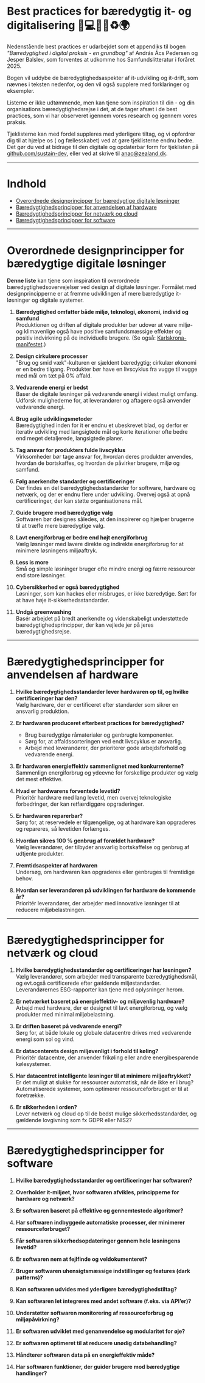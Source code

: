 # Best practices for bæredygtig it- og digitalisering 🌱💻📘✨♻️🌍

Nedenstående best practices er udarbejdet som et appendiks til bogen *"Bæredygtighed i digital praksis - en grundbog"* af András Ács Pedersen og Jesper Balslev, som forventes at udkomme hos Samfundslitteratur i foråret 2025.

Bogen vil uddybe de bæredygtighedsaspekter af it-udvikling og it-drift, som nævnes i teksten nedenfor, og den vil også supplere med forklaringer og eksempler.

Listerne er ikke udtømmende, men kan tjene som inspiration til din - og din organisations bæredygtighedsrejse i det, at de tager afsæt i de best practices, som vi har observeret igennem vores research og igennem vores praksis.

Tjeklisterne kan med fordel suppleres med yderligere tiltag, og vi opfordrer dig til at hjælpe os ( og fællesskabet) ved at gøre tjeklisterne endnu bedre. Det gør du ved at bidrage til den digitale og opdaterbar form for tjeklisten på [github.com/sustain-dev](https://github.com/andracs/sustain-dev), eller ved at skrive til anac@zealand.dk.

---

# Indhold

- [Overordnede designprincipper for bæredygtige digitale løsninger](#Overordnede-designprincipper-for-bæredygtige-digitale-løsninger)
- [Bæredygtighedsprincipper for anvendelsen af hardware](#bæredygtighedsprincipper-for-anvendelsen-af-hardware)
- [Bæredygtighedsprincipper for netværk og cloud](#bæredygtighedsprincipper-for-netværk-og-cloud)
- [Bæredygtighedsprincipper for software](#bæredygtighedsprincipper-for-software)

---

# Overordnede designprincipper for bæredygtige digitale løsninger

**Denne liste** kan tjene som inspiration til overordnede bæredygtighedsovervejelser ved design af digitale løsninger. Formålet med designprincipperne er at fremme udviklingen af mere bæredygtige it-løsninger og digitale systemer.

1. **Bæredygtighed omfatter både miljø, teknologi, økonomi, individ og samfund**  
   Produktionen og driften af digitale produkter bør udover at være miljø- og klimavenlige også have positive samfundsmæssige effekter og positiv indvirkning på de individuelle brugere. (Se også: [Karlskrona-manifestet](https://arxiv.org/abs/1410.6968).)
   
2. **Design cirkulære processer**  
   "Brug og smid væk"-kulturen er sjældent bæredygtig; cirkulær økonomi er en bedre tilgang. Produkter bør have en livscyklus fra vugge til vugge med mål om tæt på 0% affald.

3. **Vedvarende energi er bedst**  
   Baser de digitale løsninger på vedvarende energi i videst muligt omfang. Udforsk mulighederne for, at leverandører og aftagere også anvender vedvarende energi.
   
4. **Brug agile udviklingsmetoder**  
   Bæredygtighed inden for it er endnu et ubeskrevet blad, og derfor er iterativ udvikling med langsigtede mål og korte iterationer ofte bedre end meget detaljerede, langsigtede planer.

5. **Tag ansvar for produkters fulde livscyklus**  
   Virksomheder bør tage ansvar for, hvordan deres produkter anvendes, hvordan de bortskaffes, og hvordan de påvirker brugere, miljø og samfund. 

6. **Følg anerkendte standarder og certificeringer**  
   Der findes en del bæredygtighedsstandarder for software, hardware og netværk, og der er endnu flere under udvikling. Overvej også at opnå certificeringer, der kan støtte organisationens mål.

7. **Guide brugere mod bæredygtige valg**  
   Softwaren bør designes således, at den inspirerer og hjælper brugerne til at træffe mere bæredygtige valg.

8. **Lavt energiforbrug er bedre end højt energiforbrug**  
   Vælg løsninger med lavere direkte og indirekte energiforbrug for at minimere løsningens miljøaftryk.

9. **Less is more**  
   Små og simple løsninger bruger ofte mindre energi og færre ressourcer end store løsninger. 

10. **Cybersikkerhed er også bæredygtighed**  
    Løsninger, som kan hackes eller misbruges, er ikke bæredytige. Sørt for at have høje it-sikkerhedsstandarder. 

11. **Undgå greenwashing**  
    Basér arbejdet på bredt anerkendte og videnskabeligt understøttede bæredygtighedsprincipper, der kan vejlede jer på jeres bæredygtighedsrejse.

---

# Bæredygtighedsprincipper for anvendelsen af hardware

1. **Hvilke bæredygtighedsstandarder lever hardwaren op til, og hvilke certificeringer har den?**  
   Vælg hardware, der er certificeret efter standarder som sikrer en ansvarlig produktion.

2. **Er hardwaren produceret efterbest practices for bæredygtighed?**  
   - Brug bæredygtige råmaterialer og genbrugte komponenter.  
   - Sørg for, at affaldssorteringen ved endt livscyklus er ansvarlig.  
   - Arbejd med leverandører, der prioriterer gode arbejdsforhold og vedvarende energi.

3. **Er hardwaren energieffektiv sammenlignet med konkurrenterne?**  
   Sammenlign energiforbrug og ydeevne for forskellige produkter og vælg det mest effektive.

4. **Hvad er hardwarens forventede levetid?**  
   Prioritér hardware med lang levetid, men overvej teknologiske forbedringer, der kan retfærdiggøre opgraderinger.

5. **Er hardwaren reparerbar?**  
   Sørg for, at reservedele er tilgængelige, og at hardware kan opgraderes og repareres, så levetiden forlænges.

6. **Hvordan sikres 100 % genbrug af forældet hardware?**  
   Vælg leverandører, der tilbyder ansvarlig bortskaffelse og genbrug af udtjente produkter.

7. **Fremtidsaspekter af hardwaren**  
   Undersøg, om hardwaren kan opgraderes eller genbruges til fremtidige behov.

8. **Hvordan ser leverandøren på udviklingen for hardware de kommende år?**  
   Prioritér leverandører, der arbejder med innovative løsninger til at reducere miljøbelastningen.

---

# Bæredygtighedsprincipper for netværk og cloud

1. **Hvilke bæredygtighedsstandarder og certificeringer har løsningen?**  
   Vælg leverandører, som arbejder med transparente bæredygtighedsmål, og evt.også certificerede efter gældende miljøstandarder. Leverandørernes ESG-rapporter kan tjene med oplysninger herom.  

2. **Er netværket baseret på energieffektiv- og miljøvenlig hardware?**  
   Arbejd med hardware, der er designet til lavt energiforbrug, og vælg produkter med minimal miljøbelastning.

3. **Er driften baseret på vedvarende energi?**  
   Sørg for, at både lokale og globale datacentre drives med vedvarende energi som sol og vind.

4. **Er datacenterets design miljøvenligt i forhold til køling?**  
   Prioritér datacentre, der anvender frikøling eller andre energibesparende kølesystemer.

5. **Har datacentret intelligente løsninger til at minimere miljøaftrykket?**  
   Er det muligt at slukke for ressourcer automatisk, når de ikke er i brug? Automatiserede systemer, som optimerer ressourceforbruget er til at foretrække. 

6. **Er sikkerheden i orden?**  
   Lever netværk og cloud op til de bedst mulige sikkerhedsstandarder, og gældende lovgivning som fx GDPR eller NIS2? 

---

# Bæredygtighedsprincipper for software

1. **Hvilke bæredygtighedsstandarder og certificeringer har softwaren?**  

2. **Overholder it-miljøet, hvor softwaren afvikles, principperne for hardware og netværk?**  

3. **Er softwaren baseret på effektive og gennemtestede algoritmer?**  

4. **Har softwaren indbyggede automatiske processer, der minimerer ressourceforbruget?**  

5. **Får softwaren sikkerhedsopdateringer gennem hele løsningens levetid?**  

6. **Er softwaren nem at fejlfinde og veldokumenteret?**  

7. **Bruger softwaren uhensigtsmæssige indstillinger og features (dark patterns)?**  

8. **Kan softwaren udvides med yderligere bæredygtighedstiltag?**  

9. **Kan softwaren let integreres med andet software (f.eks. via API’er)?**  

10. **Understøtter softwaren monitorering af ressourceforbrug og miljøpåvirkning?**  

11. **Er softwaren udviklet med genanvendelse og modularitet for øje?**  

12. **Er softwaren optimeret til at reducere unødig databehandling?**  

13. **Håndterer softwaren data på en energieffektiv måde?**  

14. **Har softwaren funktioner, der guider brugere mod bæredygtige handlinger?**  

